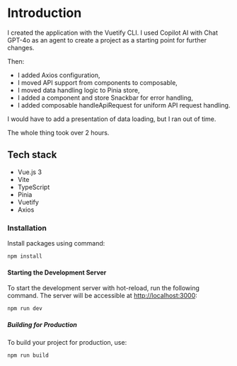 # Introduction

I created the application with the Vuetify CLI. I used Copilot AI with Chat GPT-4o
as an agent to create a project as a starting point for further changes.

Then:
- I added Axios configuration,
- I moved API support from components to composable,
- I moved data handling logic to Pinia store,
- I added a component and store Snackbar for error handling,
- I added composable handleApiRequest for uniform API request handling.

I would have to add a presentation of data loading, but I ran out of time.

The whole thing took over 2 hours.

## Tech stack
- Vue.js 3
- Vite
- TypeScript
- Pinia
- Vuetify
- Axios

### Installation

Install packages using command:
```bash
npm install
```

#### Starting the Development Server

To start the development server with hot-reload, run the following command. The server will be accessible at [http://localhost:3000](http://localhost:3000):

```bash
npm run dev
```

##### Building for Production

To build your project for production, use:

```bash
npm run build
```
